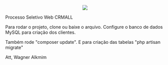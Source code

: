 <p align="center"><img src="https://laravel.com/assets/img/components/logo-laravel.svg"></p>

Processo Seletivo Web CRMALL

Para rodar o projeto, clone ou baixe o arquivo. Configure o banco de dados MySQL para criação dos clientes.

Também rode "composer update". E para criação das tabelas "php artisan migrate"

Att,
Wagner Alkmim

